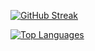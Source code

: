 
<a href="https://git.io/streak-stats"><img src="https://streak-stats.demolab.com?user=brandaoplaster&theme=dark&mode=weekly" alt="GitHub Streak" /></a>

<a href="https://github.com/brandaoplaster" align="left">
  <img src="https://github-readme-stats.vercel.app/api/top-langs/?username=brandaoplaster&langs_count=5&title_color=0891b2&text_color=ffffff&icon_color=0891b2&bg_color=1c1917&hide_border=true&locale=en&custom_title=Top%20%Languages&hide=html,css,scss,java,objective-c,coffeescript" alt="Top   Languages" />
</a>
